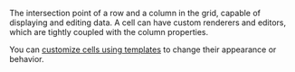 The intersection point of a row and a column in the grid, capable of displaying and editing data. A cell can have custom renderers and editors, which are tightly coupled with the column properties.

You can [customize cells using templates](/guide/cell/renderer) to change their appearance or behavior.
